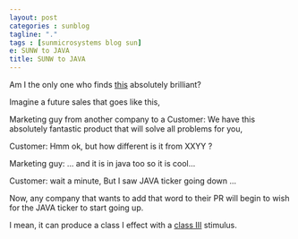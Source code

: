 ```yaml
---
layout: post
categories : sunblog
tagline: "."
tags : [sunmicrosystems blog sun]
e: SUNW to JAVA
title: SUNW to JAVA
---
```


Am I the only one who finds [this](http://blogs.sun.com/jonathan/entry/java_is_everywhere) absolutely brilliant?

Imagine a future sales that goes like this,  

Marketing guy from another company to a Customer: We have this absolutely fantastic product that will solve all problems for you,

Customer: Hmm ok, but how different is it from XXYY ?

Marketing guy: ... and it is in java too so it is cool...

Customer: wait a minute, But I saw JAVA ticker going down ...

Now, any company that wants to add that word to their PR will begin to wish for the JAVA ticker to start going up.

I mean, it can produce a class I effect with a [class III](http://en.wikipedia.org/wiki/Spell_My_Name_with_an_S) stimulus.
